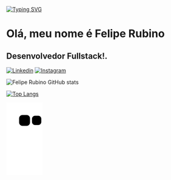 [![Typing SVG](https://readme-typing-svg.herokuapp.com/?color=7B68EE&size=35&center=true&vCenter=true&width=1000&lines=Olá+bem-vindo+ao+meu+perfil👋;Hello+welcome+to+my+profile👋;Ciao+benvenuto+al+mio+profilo👋;+:%29)](https://git.io/typing-svg)
# Olá, meu nome é Felipe Rubino
## Desenvolvedor Fullstack!.

[![Linkedin](https://img.shields.io/badge/LinkedIn-0077B5?style=for-the-badge&logo=linkedin&logoColor=white)](https://www.linkedin.com/in/felipe-dos-santos-rubino-7928b1264/)
[![Instagram](https://img.shields.io/badge/Instagram-E4405F?style=for-the-badge&logo=instagram&logoColor=white)](https://www.instagram.com/felipesrx_/)



![Felipe Rubino GitHub stats](https://github-readme-stats.vercel.app/api?username=Felipe-Rubino&count_private=true)

[![Top Langs](https://github-readme-stats.vercel.app/api/top-langs/?username=Felipe-Rubino&layout=compact)](https://github.com/Felipe-Rubino/github-readme-stats)

![Snake animation](https://github.com/Felipe-Rubino/Felipe-Rubino/blob/output/github-contribution-grid-snake.svg)



